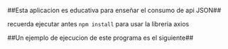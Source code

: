##Esta aplicacion es educativa para enseñar el consumo de api JSON##

recuerda ejecutar antes `npm install` para usar la libreria axios

##Un ejemplo de ejecucion de este programa es el siguiente##

